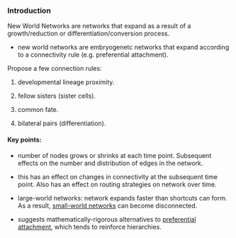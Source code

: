 ### Introduction

New World Networks are networks that expand as a result of a growth/reduction or differentiation/conversion process.

* new world networks are embryogenetc networks that expand according to a connectivity rule (e.g. preferential attachment).

Propose a few connection rules: 

1) developmental lineage proximity.

2) fellow sisters (sister cells).

3) common fate.

4) bilateral pairs (differentiation).

#### Key points:

* number of nodes grows or shrinks at each time point. Subsequent effects on the number and distribution of edges in the network.

* this has an effect on changes in connectivity at the subsequent time point. Also has an effect on routing strategies on network over time.

* large-world networks: network expands faster than shortcuts can form. As a result, [small-world networks](http://www.scholarpedia.org/article/Small-world_network) can become disconnected.

* suggests mathematically-rigorous alternatives to [preferential attachment](https://en.wikipedia.org/wiki/Preferential_attachment), which tends to reinforce hierarchies.
